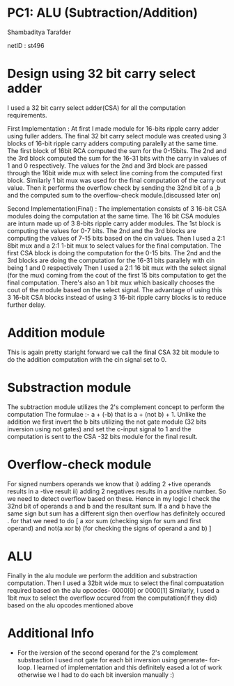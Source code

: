 # PC1: ALU (Subtraction/Addition)
Shambaditya Tarafder 

netID : st496

# Design using 32 bit carry select adder

I used a 32 bit carry select adder(CSA) for all the computation requirements. 

First Implementation : At first I made module for 16-bits ripple carry adder using fuller adders. The final 32 bit carry select module was created using 3 blocks of 16-bit ripple carry adders computing paralelly 
                       at the same time. The first block of 16bit RCA  computed the sum for the 0-15bits. The 2nd and the 3rd block computed the sum for the 16-31 bits with the carry in values of 1 and 0 respectively.
                       The values for the 2nd and 3rd block are passed through the 16bit wide mux with select line coming from the computed first block. Similarly 1 bit mux was used for the final computation of the carry out 
                       value. Then it performs the overflow check by sending the 32nd bit of a ,b and the computed sum to the overflow-check module.[discussed later on]


Second Implementation(Final) : The implementation consists of 3 16-bit CSA modules doing the computation at the same time. The 16 bit CSA modules are inturn made up of 3 8-bits ripple carry adder modules. The 1st block is computing the values for 0-7 bits.                          The 2nd and the 3rd blocks are computing the values of 7-15 bits based on the cin values. Then I used a 2:1 8bit mux and a 2:1 1-bit mux to select values for the final computation. 
                               The first CSA block is doing the computation for the 0-15 bits. The 2nd and the 3rd blocks are doing the computation for the 16-31 bits parallely with cin being 1 and 0 respectively 
                               Then I used a 2:1 16 bit mux with the select signal (for the mux) coming from the cout of the first 15 bits computation to get the final computation.
                               There's also an 1 bit mux which basically chooses the cout of the module based on the select signal. The advantage of using this 3 16-bit CSA blocks instead of using 3 16-bit ripple carry
                               blocks is to reduce further delay.



# Addition module 

This is again pretty staright forward we call the final CSA 32 bit module to do the addition computation with the cin signal set to 0.

# Substraction module 

The subtraction module  utilizes the 2's complement concept to perform the computation The formulae :-  a + (-b)  that is a + (not b) + 1. Unlike the addition we first invert the b bits utilizing the not gate module (32 bits inversion using not gates) 
and set the c-input signal to 1 and the computation is sent to the CSA -32 bits module for the final result.

# Overflow-check module

For signed numbers operands we know that i) adding 2 +tive operands results in a -tive result ii) adding 2 negatives results 
in a positive number. So we need to detect overflow based on these. Hence in my logic I check the 32nd bit of operands a and b and the resultant sum. If a and b have the same sign but sum has
a different sign then overflow has definitely occured . for that we need to do [ a xor sum (checking sign for sum and first operand) and not(a xor b)  (for checking the signs of operand a and b) ]

# ALU

Finally in the alu module we perform the addition and substraction computation. Then I used a 32bit wide mux to select the final compuatation required based on the alu opcodes- 0000[0] or 0000[1]
Similarly, I used a 1bit mux to select the overflow occured from the computation(if they did) based on the alu opcodes mentioned above

# Additional Info 

- For the iversion of the second operand for the 2's complement substraction I used not gate for each bit inversion using generate- for-loop. I learned of implementation and this definitely eased a lot of work otherwise we
  I had to do each bit inversion manually :) 


